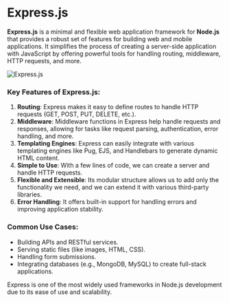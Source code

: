 # Express.js

**Express.js** is a minimal and flexible web application framework for **Node.js** that provides a robust set of features for building web and mobile applications. It simplifies the process of creating a server-side application with JavaScript by offering powerful tools for handling routing, middleware, HTTP requests, and more.

![Express.js](https://media.excellentwebworld.com/wp-content/uploads/2021/01/08073042/express-1.png)

### Key Features of Express.js:
1. **Routing**: Express makes it easy to define routes to handle HTTP requests (GET, POST, PUT, DELETE, etc.).
2. **Middleware**: Middleware functions in Express help handle requests and responses, allowing for tasks like request parsing, authentication, error handling, and more.
3. **Templating Engines**: Express can easily integrate with various templating engines like Pug, EJS, and Handlebars to generate dynamic HTML content.
4. **Simple to Use**: With a few lines of code, we can create a server and handle HTTP requests.
5. **Flexible and Extensible**: Its modular structure allows us to add only the functionality we need, and we can extend it with various third-party libraries.
6. **Error Handling**: It offers built-in support for handling errors and improving application stability.

### Common Use Cases:
- Building APIs and RESTful services.
- Serving static files (like images, HTML, CSS).
- Handling form submissions.
- Integrating databases (e.g., MongoDB, MySQL) to create full-stack applications.

Express is one of the most widely used frameworks in Node.js development due to its ease of use and scalability.